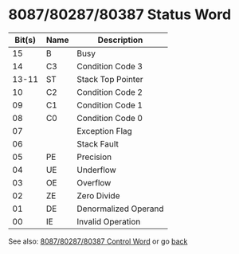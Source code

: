 # 8087/80287/80387 Status Word

|Bit(s)|Name|Description         |
|------|----|--------------------|
|15    |B   |Busy                |
|14    |C3  |Condition Code 3    |
|13-11 |ST  |Stack Top Pointer   |
|10    |C2  |Condition Code 2    |
|09    |C1  |Condition Code 1    |
|08    |C0  |Condition Code 0    |
|07    |    |Exception Flag      |
|06    |    |Stack Fault         |
|05    |PE  |Precision           |
|04    |UE  |Underflow           |
|03    |OE  |Overflow            |
|02    |ZE  |Zero Divide         |
|01    |DE  |Denormalized Operand|
|00    |IE  |Invalid Operation   |

See also: [8087/80287/80387 Control Word](CONTROL8087.md) or go [back](../../README.md)


